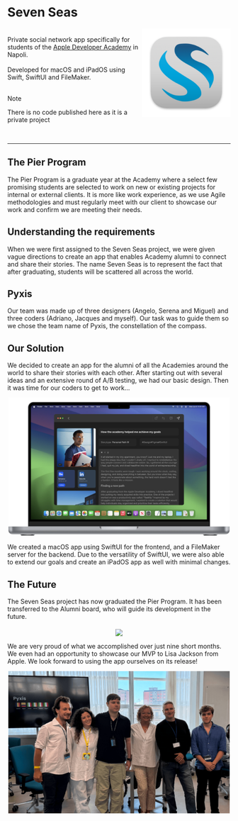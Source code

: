 # Seven Seas
<img src="./Resources/seven_seas_icon.png" width="200" align="right" />
<br>
Private social network app specifically for students of the <a href="https://www.developeracademy.unina.it/en">Apple Developer Academy</a> in Napoli.
<br>
<br>
Developed for macOS and iPadOS using Swift, SwiftUI and FileMaker.
<br>
<br>

> [!NOTE]
> There is no code published here as it is a private project 

<br>
<hr>

## The Pier Program

The Pier Program is a graduate year at the Academy where a select few promising students are selected to work on new or existing projects for internal or external clients. It is more like work experience, as we use Agile methodologies and must regularly meet with our client to showcase our work and confirm we are meeting their needs. 

## Understanding the requirements

When we were first assigned to the Seven Seas project, we were given vague directions to create an app that enables Academy alumni to connect and share their stories. The name Seven Seas is to represent the fact that after graduating, students will be scattered all across the world. 

## Pyxis

Our team was made up of three designers (Angelo, Serena and Miguel) and three coders (Adriano, Jacques and myself). Our task was to guide them so we chose the team name of Pyxis, the constellation of the compass. 

## Our Solution

We decided to create an app for the alumni of all the Academies around the world to share their stories with each other. After starting out with several ideas and an extensive round of A/B testing, we had our basic design. Then it was time for our coders to get to work... 

<p align="center">
<img src="./Resources/app_on_mac.png" width="500" />
</p>

We created a macOS app using SwiftUI for the frontend, and a FileMaker server for the backend. Due to the versatility of SwiftUI, we were also able to extend our goals and create an iPadOS app as well with minimal changes. 

## The Future

The Seven Seas project has now graduated the Pier Program. It has been transferred to the Alumni board, who will guide its development in the future. 

<p align="center">
<img src="./Resources/project_on_mac.png" width="500" align="middle" />
</p>

We are very proud of what we accomplished over just nine short months. We even had an opportunity to showcase our MVP to Lisa Jackson from Apple. We look forward to using the app ourselves on its release! 

<p align="center">
<img src="./Resources/lisajackson.png" width="500" align="middle" />
</p>
